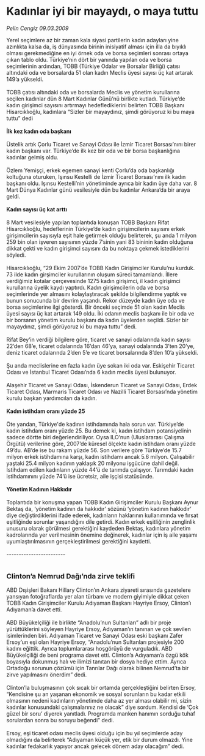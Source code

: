 # Kadınlar iyi bir mayaydı, o maya tuttu

*Pelin Cengiz 09.03.2009*

<div class="taraf_structure_2col_1zq">
<div class="margen_n">



 <p>Yerel seçimlere az bir zaman kala siyasi partilerin kadın adayları yine azınlıkta kalsa da, iş dünyasında birinin inisiyatif alması için illa da bıyıklı olması gerekmediğine en iyi örnek oda ve borsa seçimleri sonrası ortaya çıkan tablo oldu. Türkiye’nin dört bir yanında yapılan oda ve borsa seçimlerinin ardından, TOBB (Türkiye Odalar ve Borsalar Birliği) çatısı altındaki oda ve borsalarda 51 olan kadın Meclis üyesi sayısı üç kat artarak 149’a yükseldi. <br/><br/>TOBB çatısı altındaki oda ve borsalarda Meclis ve yönetim kurullarına seçilen kadınlar dün 8 Mart Kadınlar Günü’nü birlikte kutladı. Türkiye’de kadın girişimci sayısını artırmayı hedeflediklerini belirten TOBB Başkanı Hisarcıklıoğlu, kadınlara “Sizler bir mayaydınız, şimdi görüyoruz ki bu maya tuttu” dedi <br/><br/><strong>İlk kez kadın oda başkanı <br/></strong><br/>Üstelik artık Çorlu Ticaret ve Sanayi Odası ile İzmir Ticaret Borsası’nını birer kadın başkanı var. Türkiye’de ilk kez bir oda ve bir borsa başkanlığına kadınlar gelmiş oldu. <br/><br/>Özlem Yemişçi, erkek egemen sanayi kenti Çorlu’da oda başkanlığı koltuğuna oturuken, Işınsu Kestelli de İzmir Ticaret Borsası’nını ilk kadın başkanı oldu. Işınsu Kestelli’nin yönetiminde ayrıca bir kadın üye daha var. 8 Mart Dünya Kadınlar günü vesilesiyle dün bu kadınlar Ankara’da bir araya geldi. <br/><br/><strong>Kadın sayısı üç kat arttı</strong> <br/><br/>8 Mart vesilesiyle yapılan toplantıda konuşan TOBB Başkanı Rifat Hisarcıklıoğlu, hedeflerinin Türkiye’de kadın girişimcilerin sayısını erkek girişimcilerin sayısıyla eşit hale getirmek olduğu belirterek, şu anda 1 milyon 259 bin olan işveren sayısının yüzde 7’sinin yani 83 bininin kadın olduğuna dikkat çekti ve kadın girişimci sayısını da bu noktaya çekmek istediklerini söyledi. <br/><br/>Hisarcıklıoğlu, “29 Ekim 2007’de TOBB Kadın Girişimciler Kurulu’nu kurduk. 73 ilde kadın girşimciler kurullarının oluşum süreci tamamlandı. İllere verdiğimiz kotalar çerçevesinde 1275 kadın girişimci, il kadın girişimci kurullarına üyelik kaydı yaptırdı. Kadın girişimcilerin oda ve borsa seçimlerinde yer almasını kolaylaştıracak şekilde bilgilendirme yaptık ve bunun sonucunda bir devrim yaşandı. Rekor düzeyde kadın üye oda ve borsa seçimlerine ilgi gösterdi. Bir önceki seçimde 51 olan kadın Meclis üyesi sayısı üç kat artarak 149 oldu. İki odanın meclis başkanı ile bir oda ve bir borsanın yönetim kurulu başkanı da kadın üyelerden seçildi. Sizler bir mayaydınız, şimdi görüyoruz ki bu maya tuttu” dedi. <br/><br/>Rifat Bey’in verdiği bilgilere göre, ticaret ve sanayi odalarında kadın sayısı 22’den 68’e, ticaret odalarında 16’dan 46’ya, sanayi odalarında 3’ten 20’ye, deniz ticaret odalarında 2’den 5’e ve ticaret borsalarında 8’den 10’a yükseldi. <br/><br/>Şu anda meclislerine en fazla kadın üye sokan iki oda var. Eskişehir Ticaret Odası ve İstanbul Ticaret Odası’nda 6 kadın meclis üyesi bulunuyor. <br/><br/>Alaşehir Ticaret ve Sanayi Odası, İskenderun Ticaret ve Sanayi Odası, Erdek Ticaret Odası, Marmaris Ticaret Odası ve Nazilli Ticaret Borsası’nda yönetim kurulu başkan yardımcıları da kadın. <br/><br/><strong>Kadın istihdam oranı yüzde 25</strong> <br/><br/>Öte yandan, Türkiye'de kadının istihdamında hala sorun var. Türkiye’de kadın istihdam oranı yüzde 25. Bu demek ki, kadın istihdam potansiyelinin sadece dörtte biri değerlendiriliyor. Oysa ILO’nun (Uluslararası Çalışma Örgütü) verilerine göre, 2007’de küresel ölçekte kadın istihdam oranı yüzde 49’du. AB’de ise bu rakam yüzde 56. Son verilere göre Türkiye’de 15.7 milyon erkek istihdamına karşı, kadın istihdamı ancak 5.6 milyon. Çalışabilir yaştaki 25.4 milyon kadının yaklaşık 20 milyonu işgücüne dahil değil. İstihdam edilen kadınların yüzde 44’ü de tarımda çalışıyor. Tarımdaki kadın istihdamınını yüzde 74’ü ise ücretsiz, aile işçisi statüsünde. <br/><br/><strong>Yönetim Kadının Hakkıdır</strong> <br/><br/>Toplantıda bir konuşma yapan TOBB Kadın Girişimciler Kurulu Başkanı Aynur Bektaş da, ‘yönetim kadının da hakkıdır’ sözünü ‘yönetim kadının hakkıdır’ diye değiştirdiklerini ifade ederek, kadınların haklarının kullanımında ve fırsat eşitliğinde sorunlar yaşandığını dile getirdi. Kadın erkek eşitliğinin zenglinlik unusuru olarak görülmesi gerektiğini kaydeden Bektaş, kadınlara yönetim kadrolarında yer verilmesinin önemine değinerek, kadınlar için iş aile yaşamı uyumlaştırılmasının gerçekleştirilmesi gerektiğini kaydetti. <br/><br/>------------------------<br/><br/><font size="4"><strong><br/>Clinton’a Nemrud Dağı’nda zirve teklifi</strong></font> <br/><br/>ABD Dışişleri Bakanı Hillary Clinton’ın Ankara ziyareti sırasında gazetelere yansıyan fotoğraflarda yer alan türbanı ve modern giyimiyle dikkat çeken TOBB Kadın Girişimciler Kurulu Adıyaman Başkanı Hayriye Ersoy, Clinton’ı Adıyaman’a davet etti. <br/><br/>ABD Büyükelçiliği ile birlikte “Anadolu’nun Sultanları” adlı bir proje yürüttüklerini söyleyen Hayriye Ersoy, Adıyaman’ın tanınan ve çok sevilen isimlerinden biri. Adıyaman Ticaret ve Sanayi Odası eski başkanı Zafer Ersoy’un eşi olan Hayriye Ersoy, “Anadolu’nun Sultanları projesiyle 200 kadını eğittik. Ayrıca toplumlararası hoşgörüyü de vurguladık. ABD Büyükelçiliği de beni programa davet etti. Clinton’a Adıyaman’a özgü kök boyasıyla dokunmuş halı ve ilimizi tanıtan bir dosya hediye ettim. Ayrıca Ortadoğu sorunun çözümü için Tanrılar Dağı olarak bilinen Nemrud’ta bir zirve yapılmasını önerdim” dedi. <br/><br/>Clinton’la buluşmasının çok sıcak bir ortamda gerçekleştiğini belirten Ersoy, “Kendisine şu an yaşanan ekonomik ve sosyal sorunların bu kadar etkili olmasının nedeni kadınların yönetimde daha az yer alması olabilir mi, sizin kadınlar konusundaki çalışmalarınız ne olacak” diye sordum. Kendisi de ‘Çok güzel bir soru’ diyerek yanıtladı. Programda manken hanımın sorduğu tuhaf sorulardan sonra bu soruyu beğendi” dedi. <br/><br/>Ersoy, eşi ticaret odası meclis üyesi olduğu için bu yıl seçimlerde aday olmadığını da belirterek “Adıyaman küçük yer, etik bir durum olmazdı. Yine kadınlar fedakarlık yapıyor ancak gelecek dönem aday olacağım” dedi. </p>
<br/>
<br/>
<br/>



<br/>


<div id="taraf_not">
</div>

</div>


</div>
